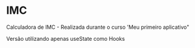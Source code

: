 # IMC
Calculadora de IMC - Realizada durante o curso 'Meu primeiro aplicativo"


Versão utilizando apenas useState como Hooks
